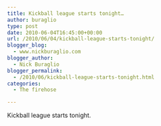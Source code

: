 ```yaml
---
title: Kickball league starts tonight…
author: buraglio
type: post
date: 2010-06-04T16:45:00+00:00
url: /2010/06/04/kickball-league-starts-tonight/
blogger_blog:
  - www.nickburaglio.com
blogger_author:
  - Nick Buraglio
blogger_permalink:
  - /2010/06/kickball-league-starts-tonight.html
categories:
  - The firehose

---
```

Kickball league starts tonight.